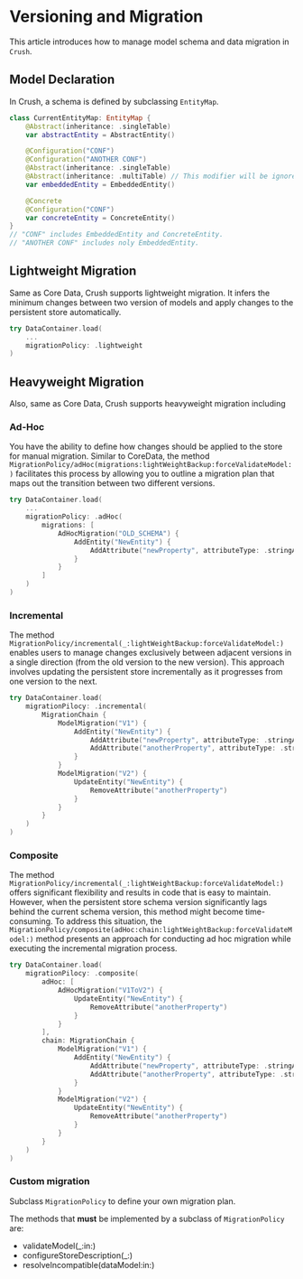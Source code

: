 # Versioning and Migration

This article introduces how to manage model schema and data migration in `Crush`.

## Model Declaration

In Crush, a schema is defined by subclassing ``EntityMap``.

``` swift
class CurrentEntityMap: EntityMap {
    @Abstract(inheritance: .singleTable)
    var abstractEntity = AbstractEntity()    

    @Configuration("CONF")
    @Configuration("ANOTHER CONF")
    @Abstract(inheritance: .singleTable)
    @Abstract(inheritance: .multiTable) // This modifier will be ignored    
    var embeddedEntity = EmbeddedEntity()

    @Concrete
    @Configuration("CONF")
    var concreteEntity = ConcreteEntity()
}
// "CONF" includes EmbeddedEntity and ConcreteEntity.
// "ANOTHER CONF" includes noly EmbeddedEntity.
```

## Lightweight Migration

Same as Core Data, Crush supports lightweight migration. It infers the minimum changes between two version of models and apply changes to the persistent store automatically.

``` swift
try DataContainer.load(
    ...
    migrationPolicy: .lightweight
)
```

## Heavyweight Migration

Also, same as Core Data, Crush supports heavyweight migration including

### Ad-Hoc

You have the ability to define how changes should be applied to the store for manual migration. Similar to CoreData, the method ``MigrationPolicy/adHoc(migrations:lightWeightBackup:forceValidateModel:)`` facilitates this process by allowing you to outline a migration plan that maps out the transition between two different versions.

```swift
try DataContainer.load(
    ...
    migrationPolicy: .adHoc(
        migrations: [
            AdHocMigration("OLD_SCHEMA") {
                AddEntity("NewEntity") {
                    AddAttribute("newProperty", attributeType: .stringAttributeType)
                }
            }
        ]
    )
)
```

### Incremental

The method ``MigrationPolicy/incremental(_:lightWeightBackup:forceValidateModel:)`` enables users to manage changes exclusively between adjacent versions in a single direction (from the old version to the new version). This approach involves updating the persistent store incrementally as it progresses from one version to the next.


```swift
try DataContainer.load(
    migrationPilocy: .incremental(
        MigrationChain {
            ModelMigration("V1") {
                AddEntity("NewEntity") {
                    AddAttribute("newProperty", attributeType: .stringAttributeType)
                    AddAttribute("anotherProperty", attributeType: .stringAttributeType)
                }
            }
            ModelMigration("V2") {
                UpdateEntity("NewEntity") {
                    RemoveAttribute("anotherProperty")
                }
            }
        }
    )
)
```

### Composite

The method ``MigrationPolicy/incremental(_:lightWeightBackup:forceValidateModel:)`` offers significant flexibility and results in code that is easy to maintain. However, when the persistent store schema version significantly lags behind the current schema version, this method might become time-consuming. To address this situation, the ``MigrationPolicy/composite(adHoc:chain:lightWeightBackup:forceValidateModel:)`` method presents an approach for conducting ad hoc migration while executing the incremental migration process.

```swift
try DataContainer.load(
    migrationPilocy: .composite(
        adHoc: [
            AdHocMigration("V1ToV2") {
                UpdateEntity("NewEntity") {
                    RemoveAttribute("anotherProperty")
                }
            }
        ],
        chain: MigrationChain {
            ModelMigration("V1") {
                AddEntity("NewEntity") {
                    AddAttribute("newProperty", attributeType: .stringAttributeType)
                    AddAttribute("anotherProperty", attributeType: .stringAttributeType)
                }
            }
            ModelMigration("V2") {
                UpdateEntity("NewEntity") {
                    RemoveAttribute("anotherProperty")
                }
            }
        }
    )
)
```

### Custom migration

Subclass ``MigrationPolicy`` to define your own migration plan.

The methods that **must** be implemented by a subclass of `MigrationPolicy` are:

- validateModel(_:in:)
- configureStoreDescription(_:)
- resolveIncompatible(dataModel:in:)
